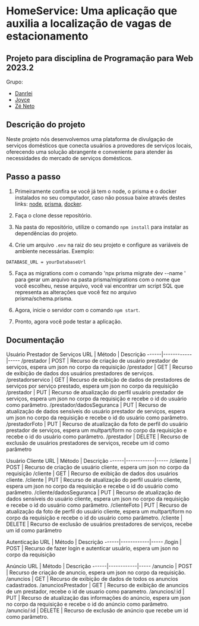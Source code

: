 # HomeService: Uma aplicação que auxilia a localização de vagas de estacionamento
## Projeto para disciplina de Programação para Web 2023.2

Grupo:
- [Danrlei](https://github.com/dxnrlei)
- [Joyce](https://github.com/Joyce-Firmino)
- [Zé Neto](https://github.com/Joseph-vat)

## Descrição do projeto

Neste projeto nós desenvolvemos uma plataforma de divulgação de serviços domésticos que conecta usuários a provedores de serviços locais, oferecendo uma solução abrangente e conveniente para atender às necessidades do mercado de serviços domésticos.

## Passo a passo
1. Primeiramente confira se você já tem o node, o prisma e o docker instalados no seu computador, caso não possua baixe através destes links:
<a href="https://nodejs.org/pt-br/download">node</a>, <a href="https://www.prisma.io/docs/getting-started/setup-prisma">prisma</a>,
<a href="https://docs.docker.com/desktop/install/windows-install/">docker</a>.

2. Faça o clone desse repositório.

3. Na pasta do repositório, utilize o comando `npm install` para instalar as dependências do projeto.

4. Crie um arquivo `.env` na raiz do seu projeto e configure as variáveis de ambiente necessárias.
 Exemplo:
```
DATABASE_URL = yourDatabaseUrl
```
5. Faça as migrations com o comando 'npx prisma migrate dev --name <nome-da-migration>' para gerar um arquivo na pasta prisma/migrations com o nome que você escolheu, nesse arquivo, você vai encontrar um script SQL que representa as alterações que você fez no arquivo prisma/schema.prisma.

6. Agora, inicie o servidor com o comando `npm start`.

7. Pronto, agora você pode testar a aplicação.

## Documentação

Usuário Prestador de Serviços
URL	| Método | Descrição
------|------------|-----
/prestador |	POST |	Recurso de criação de usuário prestador de serviços, espera um json no corpo da requisição
/prestador	| GET |	Recurso de exibição de dados dos usuários prestadores de serviços.
/prestadorservico	| GET |	Recurso de exibição de dados de prestadores de serviços por serviço prestado, espera um json no corpo da requisição
/prestador	| PUT	| Recurso de atualização do perfil usuário prestador de serviços, espera um json no corpo da requisição e recebe o id do usuário como parâmetro.
/prestador/dadosSeguranca	| PUT	| Recurso de atualização de dados sensíveis do usuário prestador de serviços, espera um json no corpo da requisição e recebe o id do usuário como parâmetro.
/prestadorFoto	| PUT	| Recurso de atualização da foto de perfil do usuário prestador de serviços, espera um multpart/form no corpo da requisição e recebe o id do usuário como parâmetro.
/prestador	| DELETE |	Recurso de exclusão de usuários prestadores de serviços, recebe um id como parâmetro

Usuário Cliente
URL	| Método | Descrição
------|------------|-----
/cliente |	POST |	Recurso de criação de usuário cliente, espera um json no corpo da requisição
/cliente	| GET |	Recurso de exibição de dados dos usuários cliente.
/cliente	| PUT	| Recurso de atualização do perfil usuário cliente, espera um json no corpo da requisição e recebe o id do usuário como parâmetro.
/cliente/dadosSeguranca	| PUT	| Recurso de atualização de dados sensíveis do usuário cliente, espera um json no corpo da requisição e recebe o id do usuário como parâmetro.
/clienteFoto	| PUT	| Recurso de atualização da foto de perfil do usuário cliente, espera um multpart/form no corpo da requisição e recebe o id do usuário como parâmetro.
/cliente	| DELETE |	Recurso de exclusão de usuários prestadores de serviços, recebe um id como parâmetro

Autenticação
URL	| Método | Descrição
------|------------|-----
/login |	POST |	Recurso de fazer login e autenticar usuário, espera um json no corpo da requisição

Anúncio
URL	| Método | Descrição
------|------------|-----
/anuncio |	POST |	Recurso de criação de anuncio, espera um json no corpo da requisição.
/anuncios	| GET |	Recurso de exibição de dados de todos os anuncios cadastrados.
/anunciosPrestador	| GET |	Recurso de exibição de anuncios de um prestador, recebe o id de usuario como parametro.
/anuncios/:id |	PUT	| Recurso de atualização das informações do anúncio, espera um json no corpo da requisição e recebe o id do anúncio como parâmetro.
/anuncio/:id	| DELETE |	Recurso de exclusão de anúncio que recebe um id como parâmetro.
